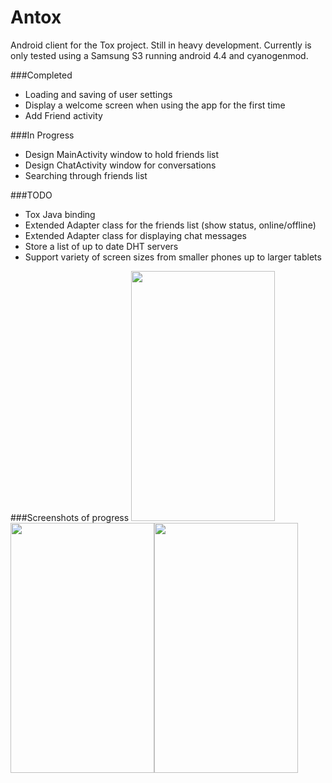 Antox
=====

Android client for the Tox project. Still in heavy development. Currently is only tested using a Samsung S3 running android 4.4 and cyanogenmod.

###Completed

- Loading and saving of user settings
- Display a welcome screen when using the app for the first time
- Add Friend activity

###In Progress

- Design MainActivity window to hold friends list
- Design ChatActivity window for conversations 
- Searching through friends list

###TODO

- Tox Java binding
- Extended Adapter class for the friends list (show status, online/offline)
- Extended Adapter class for displaying chat messages
- Store a list of up to date DHT servers
- Support variety of screen sizes from smaller phones up to larger tablets

###Screenshots of progress
<img src="http://i.imgur.com/cd6TXq8.png" width="230px" height="400px"/><img src="http://i.imgur.com/JfX9ZgJ.png" width="230px" height="400px"/><img src="http://i.imgur.com/XqA1zBO.png" width="230px" height="400px"/>
